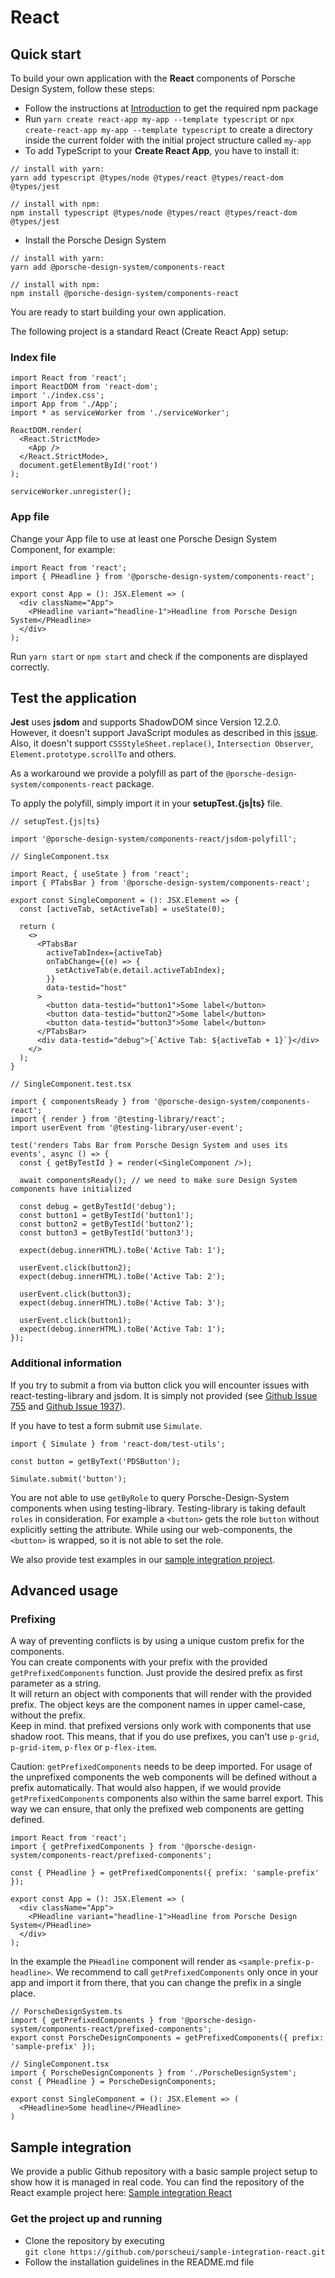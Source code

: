 # React

## Quick start
To build your own application with the **React** components of Porsche Design System, follow these steps:

* Follow the instructions at [Introduction](#/start-coding/introduction) to get the required npm package
* Run `yarn create react-app my-app --template typescript` or `npx create-react-app my-app --template typescript` to create a directory inside the current 
folder with the initial project structure called `my-app` 
* To add TypeScript to your **Create React App**, you have to install it:
```shell script
// install with yarn:
yarn add typescript @types/node @types/react @types/react-dom @types/jest

// install with npm:
npm install typescript @types/node @types/react @types/react-dom @types/jest
```

* Install the Porsche Design System

```shell script
// install with yarn:
yarn add @porsche-design-system/components-react

// install with npm:
npm install @porsche-design-system/components-react
```

You are ready to start building your own application.

The following project is a standard React (Create React App) setup:

### Index file
```tsx
import React from 'react';
import ReactDOM from 'react-dom';
import './index.css';
import App from './App';
import * as serviceWorker from './serviceWorker';

ReactDOM.render(
  <React.StrictMode>
    <App />
  </React.StrictMode>,
  document.getElementById('root')
);

serviceWorker.unregister();
``` 

### App file

Change your App file to use at least one Porsche Design System Component, for example:

```tsx
import React from 'react';
import { PHeadline } from '@porsche-design-system/components-react';

export const App = (): JSX.Element => (
  <div className="App">
    <PHeadline variant="headline-1">Headline from Porsche Design System</PHeadline>
  </div>
);
```

Run `yarn start` or `npm start` and check if the components are displayed correctly.

## Test the application

**Jest** uses **jsdom** and supports ShadowDOM since Version 12.2.0.  
However, it doesn't support JavaScript modules as described in this [issue](https://github.com/jsdom/jsdom/issues/2475).  
Also, it doesn't support `CSSStyleSheet.replace()`, `Intersection Observer`, `Element.prototype.scrollTo` and others.

As a workaround we provide a polyfill as part of the `@porsche-design-system/components-react` package.

To apply the polyfill, simply import it in your **setupTest.{js|ts}** file.

```tsx
// setupTest.{js|ts}

import '@porsche-design-system/components-react/jsdom-polyfill';
```

```tsx
// SingleComponent.tsx

import React, { useState } from 'react';
import { PTabsBar } from '@porsche-design-system/components-react';

export const SingleComponent = (): JSX.Element => {
  const [activeTab, setActiveTab] = useState(0);
  
  return (
    <>
      <PTabsBar
        activeTabIndex={activeTab}
        onTabChange={(e) => {
          setActiveTab(e.detail.activeTabIndex);
        }}
        data-testid="host"
      >
        <button data-testid="button1">Some label</button>
        <button data-testid="button2">Some label</button>
        <button data-testid="button3">Some label</button>
      </PTabsBar>
      <div data-testid="debug">{`Active Tab: ${activeTab + 1}`}</div>
    </>
  );
}
```

```tsx
// SingleComponent.test.tsx

import { componentsReady } from '@porsche-design-system/components-react';
import { render } from '@testing-library/react';
import userEvent from '@testing-library/user-event';

test('renders Tabs Bar from Porsche Design System and uses its events', async () => {
  const { getByTestId } = render(<SingleComponent />);

  await componentsReady(); // we need to make sure Design System components have initialized

  const debug = getByTestId('debug');
  const button1 = getByTestId('button1');
  const button2 = getByTestId('button2');
  const button3 = getByTestId('button3');

  expect(debug.innerHTML).toBe('Active Tab: 1');

  userEvent.click(button2);
  expect(debug.innerHTML).toBe('Active Tab: 2');

  userEvent.click(button3);
  expect(debug.innerHTML).toBe('Active Tab: 3');

  userEvent.click(button1);
  expect(debug.innerHTML).toBe('Active Tab: 1');
});
```

### Additional information

If you try to submit a from via button click you will encounter issues with react-testing-library and jsdom.
It is simply not provided (see [Github Issue 755](https://github.com/testing-library/react-testing-library/issues/755)
and [Github Issue 1937](https://github.com/jsdom/jsdom/issues/1937)).

If you have to test a form submit use `Simulate`.

```
import { Simulate } from 'react-dom/test-utils';

const button = getByText('PDSButton');

Simulate.submit('button');
```

You are not able to use `getByRole` to query Porsche-Design-System components when using testing-library.
Testing-library is taking default `roles` in consideration. For example  a `<button>` gets the role `button` without explicitly setting the attribute.
While using our web-components, the `<button>` is wrapped, so it is not able to set the role.

We also provide test examples in our [sample integration project](https://github.com/porscheui/sample-integration-react/blob/master/src/tests/App.test.tsx).

## Advanced usage

### Prefixing

A way of preventing conflicts is by using a unique custom prefix for the components.  
You can create components with your prefix with the provided `getPrefixedComponents`
function. Just provide the desired prefix as first parameter as a string.  
It will return an object with components that will render with the provided prefix.
The object keys are the component names in upper camel-case, without the prefix.  
Keep in mind. that prefixed versions only work with components that use shadow root. This means, that if you
do use prefixes, you can't use `p-grid`, `p-grid-item`, `p-flex` or `p-flex-item`.

Caution: `getPrefixedComponents` needs to be deep imported. For usage of the
unprefixed components the web components will be defined without a prefix
automatically. That would also happen, if we would provide `getPrefixedComponents`
components also within the same barrel export. This way we can ensure, that
only the prefixed web components are getting defined.

```tsx
import React from 'react';
import { getPrefixedComponents } from '@porsche-design-system/components-react/prefixed-components';

const { PHeadline } = getPrefixedComponents({ prefix: 'sample-prefix' });

export const App = (): JSX.Element => (
  <div className="App">
    <PHeadline variant="headline-1">Headline from Porsche Design System</PHeadline>
  </div>
);
```

In the example the `PHeadline` component will render as `<sample-prefix-p-headline>`.
We recommend to call `getPrefixedComponents` only once in your app and import it from
there, that you can change the prefix in a single place.

```tsx
// PorscheDesignSystem.ts
import { getPrefixedComponents } from '@porsche-design-system/components-react/prefixed-components';
export const PorscheDesignComponents = getPrefixedComponents({ prefix: 'sample-prefix' });
```

```tsx
// SingleComponent.tsx
import { PorscheDesignComponents } from './PorscheDesignSystem';
const { PHeadline } = PorscheDesignComponents;

export const SingleComponent = (): JSX.Element => (
  <PHeadline>Some headline</PHeadline>
)
```

## Sample integration
We provide a public Github repository with a basic sample project setup to show how it is managed in real code.
You can find the repository of the React example project here: [Sample integration React](https://github.com/porscheui/sample-integration-react)

### Get the project up and running
* Clone the repository by executing  
`git clone https://github.com/porscheui/sample-integration-react.git`
* Follow the installation guidelines in the README.md file
